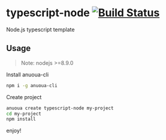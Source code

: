 # typescript-node [![Build Status](https://travis-ci.org/anuoua-cli-templates/typescript-node.svg?branch=master)](https://travis-ci.org/anuoua-cli-templates/typescript-node)
Node.js typescript template

## Usage

> Note: nodejs >=8.9.0

Install anuoua-cli

```bash
npm i -g anuoua-cli
```

Create project

```bash
anuoua create typescript-node my-project
cd my-project
npm install
```

enjoy!
